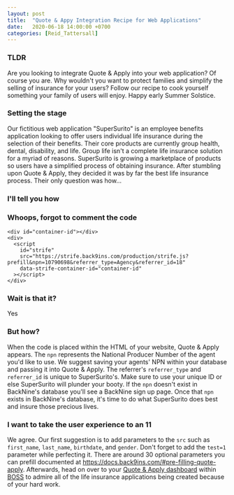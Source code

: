 ```yaml
---
layout: post
title:  "Quote & Appy Integration Recipe for Web Applications"
date:   2020-06-18 14:00:00 +0700
categories: [Reid_Tattersall]
---
```

### TLDR
Are you looking to integrate Quote & Apply into your web application? Of course you are. Why wouldn't you want to protect families and simplify the selling of insurance for your users? Follow our recipe to cook yourself something your family of users will enjoy. Happy early Summer Solstice.

### Setting the stage
Our fictitious web application "SuperSurito" is an employee benefits application looking to offer users individual life insurance during the selection of their benefits. Their core products are currently group health, dental, disability, and life. Group life isn't a complete life insurance solution for a myriad of reasons. SuperSurito is growing a marketplace of products so users have a simplified process of obtaining insurance. After stumbling upon Quote & Apply, they decided it was by far the best life insurance process. Their only question was how...

### I'll tell you how
<div id="container-id"></div>
<div>
  <script
    id="strife"
    src="https://strife.back9ins.com/production/strife.js?prefill&npn=10790698&referrer_type=Agency&referrer_id=18"
    data-strife-container-id="container-id"
  ></script>
</div>

### Whoops, forgot to comment the code
```
<div id="container-id"></div>
<div>
  <script
    id="strife"
    src="https://strife.back9ins.com/production/strife.js?prefill&npn=10790698&referrer_type=Agency&referrer_id=18"
    data-strife-container-id="container-id"
  ></script>
</div>
```

### Wait is that it?
Yes

### But how?
When the code is placed within the HTML of your website, Quote & Apply appears. The `npn` represents the National Producer Number of the agent you'd like to use. We suggest saving your agents' NPN within your database and passing it into Quote & Apply. The referrer's `referrer_type` and `referrer_id` is unique to SuperSurito's. Make sure to use your unique ID or else SuperSurito will plunder your booty. If the `npn` doesn't exist in BackNine's database you'll see a BackNine sign up page. Once that `npn` exists in BackNine's database, it's time to do what SuperSurito does best and insure those precious lives.

### I want to take the user experience to an 11
We agree. Our first suggestion is to add parameters to the `src` such as `first_name`, `last_name`, `birthdate`, and `gender`. Don't forget to add the `test=1` parameter while perfecting it. There are around 30 optional parameters you can prefill documented at https://docs.back9ins.com/#pre-filling-quote-apply. Afterwards, head on over to your [Quote & Apply dashboard](https://app.back9ins.com/#/electronic_applications/dashboard) within [BOSS](https://app.back9ins.com) to admire all of the life insurance applications being created because of your hard work.
